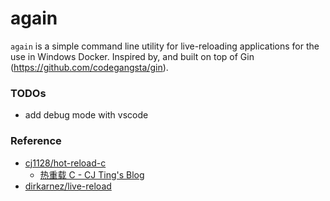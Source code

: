 again
=====
`again` is a simple command line utility for live-reloading applications for the use in Windows Docker. Inspired by, and built on top of Gin (https://github.com/codegangsta/gin). 

### TODOs
- add debug mode with vscode

### Reference
- [cj1128/hot-reload-c](https://github.com/cj1128/hot-reload-c)
  - [热重载 C - CJ Ting's Blog](https://cjting.me/2021/06/10/hot-reload-c/)
- [dirkarnez/live-reload](https://github.com/dirkarnez/live-reload)
